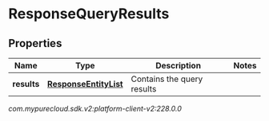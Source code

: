 # ResponseQueryResults


## Properties

| Name | Type | Description | Notes |
| ------------ | ------------- | ------------- | ------------- |
| **results** | [**ResponseEntityList**](ResponseEntityList) | Contains the query results |  |




_com.mypurecloud.sdk.v2:platform-client-v2:228.0.0_
